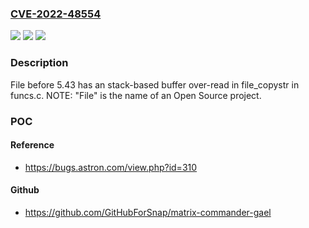 ### [CVE-2022-48554](https://cve.mitre.org/cgi-bin/cvename.cgi?name=CVE-2022-48554)
![](https://img.shields.io/static/v1?label=Product&message=n%2Fa&color=blue)
![](https://img.shields.io/static/v1?label=Version&message=n%2Fa&color=blue)
![](https://img.shields.io/static/v1?label=Vulnerability&message=n%2Fa&color=brighgreen)

### Description

File before 5.43 has an stack-based buffer over-read in file_copystr in funcs.c. NOTE: "File" is the name of an Open Source project.

### POC

#### Reference
- https://bugs.astron.com/view.php?id=310

#### Github
- https://github.com/GitHubForSnap/matrix-commander-gael


